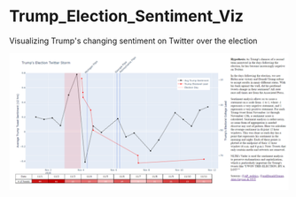 # Trump_Election_Sentiment_Viz
Visualizing Trump's changing sentiment on Twitter over the election

![Alt text](dash_sentiment_screenshot.png?raw=true "Preview")
